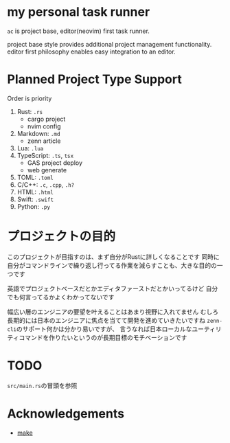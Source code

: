 # my personal task runner

`ac` is project base, editor(neovim) first task runner.

project base style provides additional project management functionality. editor first philosophy
enables easy integration to an editor.

# Planned Project Type Support

Order is priority

1. Rust: `.rs`
   - cargo project
   - nvim config
1. Markdown: `.md`
   - zenn article
1. Lua: `.lua`
1. TypeScript: `.ts`, `tsx`
   - GAS project deploy
   - web generate
1. TOML: `.toml`
1. C/C++: `.c`, `.cpp`, `.h?`
1. HTML: `.html`
1. Swift: `.swift`
1. Python: `.py`

# プロジェクトの目的

このプロジェクトが目指すのは、まず自分がRustに詳しくなることです
同時に自分がコマンドラインで繰り返し行ってる作業を減らすことも、大きな目的の一つです

英語でプロジェクトベースだとかエディタファーストだとかいってるけど
自分でも何言ってるかよくわかってないです

幅広い層のエンジニアの要望を叶えることはあまり視野に入れてません
むしろ長期的には日本のエンジニアに焦点を当てて開発を進めていきたいですね
`zenn-cli`のサポート何かは分かり易いですが、
言うなれば日本ローカルなユーティリティコマンドを作りたいというのが長期目標のモチベーションです

# TODO

`src/main.rs`の冒頭を参照

# Acknowledgements

- [make](https://www.gnu.org/software/make/)
